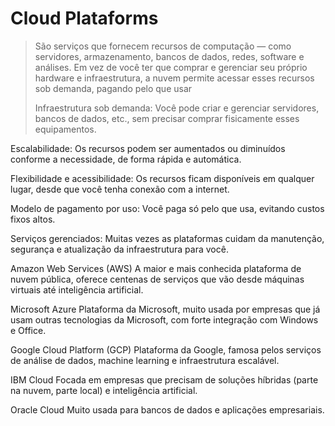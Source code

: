 # Cloud Plataforms
> São serviços que fornecem recursos de computação — como servidores, armazenamento, bancos de dados, redes, software e análises. Em vez de você ter que comprar e gerenciar seu próprio hardware e infraestrutura, a nuvem permite acessar esses recursos sob demanda, pagando pelo que usar
>
>Infraestrutura sob demanda: Você pode criar e gerenciar servidores, bancos de dados, etc., sem precisar comprar fisicamente esses equipamentos.

Escalabilidade: Os recursos podem ser aumentados ou diminuídos conforme a necessidade, de forma rápida e automática.

Flexibilidade e acessibilidade: Os recursos ficam disponíveis em qualquer lugar, desde que você tenha conexão com a internet.

Modelo de pagamento por uso: Você paga só pelo que usa, evitando custos fixos altos.

Serviços gerenciados: Muitas vezes as plataformas cuidam da manutenção, segurança e atualização da infraestrutura para você.

Amazon Web Services (AWS)
A maior e mais conhecida plataforma de nuvem pública, oferece centenas de serviços que vão desde máquinas virtuais até inteligência artificial.

Microsoft Azure
Plataforma da Microsoft, muito usada por empresas que já usam outras tecnologias da Microsoft, com forte integração com Windows e Office.

Google Cloud Platform (GCP)
Plataforma da Google, famosa pelos serviços de análise de dados, machine learning e infraestrutura escalável.

IBM Cloud
Focada em empresas que precisam de soluções híbridas (parte na nuvem, parte local) e inteligência artificial.

Oracle Cloud
Muito usada para bancos de dados e aplicações empresariais.
